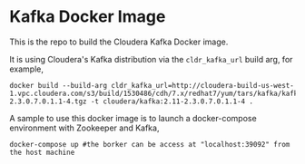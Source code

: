 # Kafka Docker Image
This is the repo to build the Cloudera Kafka Docker image.

It is using Cloudera's Kafka distribution via the `cldr_kafka_url` build arg, for example,
```shell script
docker build --build-arg cldr_kafka_url=http://cloudera-build-us-west-1.vpc.cloudera.com/s3/build/1530486/cdh/7.x/redhat7/yum/tars/kafka/kafka_2.11-2.3.0.7.0.1.1-4.tgz -t cloudera/kafka:2.11-2.3.0.7.0.1.1-4 .
```

A sample to use this docker image is to launch a docker-compose environment with Zookeeper and Kafka,
```shell script
docker-compose up #the borker can be access at "localhost:39092" from the host machine
```
